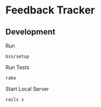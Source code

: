 # Feedback Tracker

## Development

Run

    bin/setup

Run Tests

    rake

Start Local Server

    rails s
